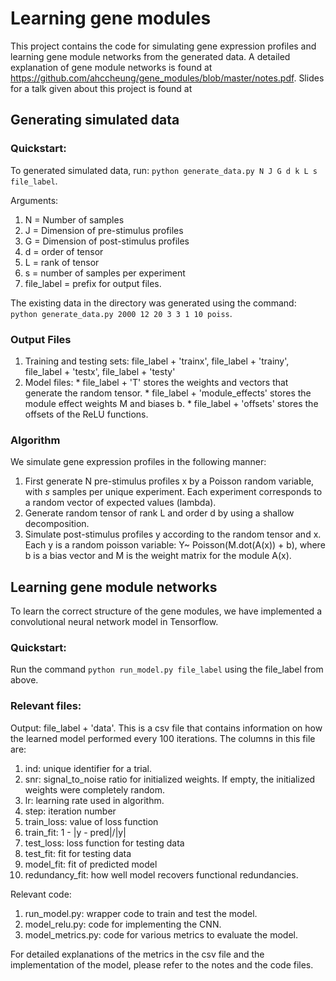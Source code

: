 # Learning gene modules

This project contains the code for simulating gene expression profiles and learning gene module networks from the generated data. A detailed explanation of gene module networks is found at https://github.com/ahccheung/gene_modules/blob/master/notes.pdf. Slides for a talk given about this project is found at 

## Generating simulated data

### Quickstart:
To generated simulated data, run:
`python generate_data.py N J G d k L s file_label`.

Arguments:
  1. N = Number of samples
  2. J = Dimension of pre-stimulus profiles
  3. G = Dimension of post-stimulus profiles
  4. d = order of tensor
  5. L = rank of tensor
  6. s = number of samples per experiment
  7. file_label = prefix for output files.

The existing data in the directory was generated using the command:
`python generate_data.py 2000 12 20 3 3 1 10 poiss`.

### Output Files

  1. Training and testing sets: file_label + 'trainx', file_label + 'trainy', file_label + 'testx', file_label + 'testy'
  2. Model files:
    * file_label + 'T' stores the weights and vectors that generate the random tensor.
    * file_label + 'module_effects' stores the module effect weights M and biases b.
    * file_label + 'offsets' stores the offsets of the ReLU functions.

### Algorithm

We simulate gene expression profiles in the following manner:

  1. First generate N pre-stimulus profiles x by a Poisson random variable, with *s* samples per unique experiment. Each experiment corresponds to a random vector of expected values (lambda).
  2. Generate random tensor of rank L and order d by using a shallow decomposition.
  3. Simulate post-stimulus profiles y according to the random tensor and x. Each y is a random poisson variable: Y~ Poisson(M.dot(A(x)) + b), where b is a bias vector and M is the weight matrix for the module A(x).

## Learning gene module networks

To learn the correct structure of the gene modules, we have implemented a convolutional neural network model in Tensorflow.

### Quickstart:

Run the command `python run_model.py file_label` using the file_label from above.

### Relevant files:

Output:
file_label + 'data'. This is a csv file that contains information on how the learned model performed every 100 iterations. The columns in this file are:
  1. ind: unique identifier for a trial.
  2. snr: signal_to_noise ratio for initialized weights. If empty, the initialized weights were completely random.
  3. lr: learning rate used in algorithm.
  4. step: iteration number
  5. train_loss: value of loss function
  6. train_fit: 1 - |y - pred|/|y|
  7. test_loss: loss function for testing data
  8. test_fit: fit for testing data
  9. model_fit: fit of predicted model
  10. redundancy_fit: how well model recovers functional redundancies.

Relevant code:
  1. run_model.py: wrapper code to train and test the model.
  2. model_relu.py: code for implementing the CNN.
  3. model_metrics.py: code for various metrics to evaluate the model.

For detailed explanations of the metrics in the csv file and the implementation of the model, please refer to the notes and the code files.
